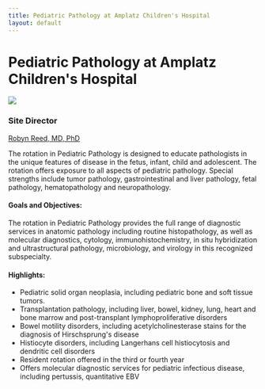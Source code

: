 ```yaml
---
title: Pediatric Pathology at Amplatz Children's Hospital 
layout: default
---
```

#  Pediatric Pathology at Amplatz Children's Hospital

![](../sites/default/files/styles/medium/public/amplatz.jpg?itok=p3PS1ZnS)

### Site Director

[Robyn Reed, MD, PhD](http://pathology.umn.edu/about/faculty/reed/)

The rotation in Pediatric Pathology is designed to educate pathologists in the
unique features of disease in the fetus, infant, child and adolescent. The
rotation offers exposure to all aspects of pediatric pathology. Special
strengths include tumor pathology, gastrointestinal and liver pathology, fetal
pathology, hematopathology and neuropathology.

#### Goals and Objectives:

The rotation in Pediatric Pathology provides the full range of diagnostic
services in anatomic pathology including routine histopathology, as well as
molecular diagnostics, cytology, immunohistochemistry, in situ hybridization
and ultrastructural pathology, microbiology, and virology in this recognized
subspecialty.

#### Highlights:

  * Pediatric solid organ neoplasia, including pediatric bone and soft tissue tumors.
  * Transplantation pathology, including liver, bowel, kidney, lung, heart and bone marrow and post-transplant lymphoproliferative disorders
  * Bowel motility disorders, including acetylcholinesterase stains for the diagnosis of Hirschsprung's disease
  * Histiocyte disorders, including Langerhans cell histiocytosis and dendritic cell disorders
  * Resident rotation offered in the third or fourth year
  * Offers molecular diagnostic services for pediatric infectious disease, including pertussis, quantitative EBV 

